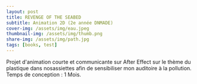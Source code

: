 ```yaml
---
layout: post
title: REVENGE OF THE SEABED
subtitle: Animation 2D (2e année DNMADE)
cover-img: /assets/img/eau.jpeg
thumbnail-img: /assets/img/thumb.png
share-img: /assets/img/path.jpg
tags: [books, test]
---
```


Projet d'animation courte et communicante sur After Effect sur le thème du plastique dans nosassiettes afin de sensibiliser mon auditoire à la pollution. Temps de conception : 1 Mois.
